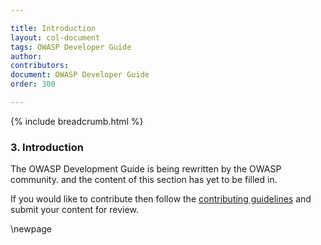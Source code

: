 ```yaml
---

title: Introduction
layout: col-document
tags: OWASP Developer Guide
author:
contributors:
document: OWASP Developer Guide
order: 300

---
```


{% include breadcrumb.html %}

### 3. Introduction

The OWASP Development Guide is being rewritten by the OWASP community.
and the content of this section has yet to be filled in.

If you would like to contribute then follow the
[contributing guidelines](https://github.com/OWASP/www-project-developer-guide/blob/main/contributing.md)
and submit your content for review.

\newpage
